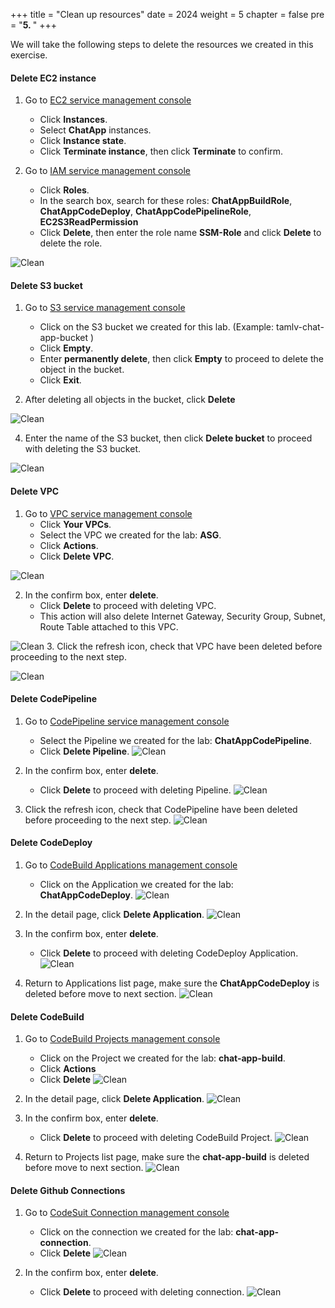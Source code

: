 +++
title = "Clean up resources"
date = 2024
weight = 5
chapter = false
pre = "<b>5. </b>"
+++

We will take the following steps to delete the resources we created in this exercise.

#### Delete EC2 instance

1. Go to [EC2 service management console](https://console.aws.amazon.com/ec2/v2/home)
   + Click **Instances**.
   + Select **ChatApp** instances.
   + Click **Instance state**.
   + Click **Terminate instance**, then click **Terminate** to confirm.

2. Go to [IAM service management console](https://console.aws.amazon.com/iamv2/home#/home)
   + Click **Roles**.
   + In the search box, search for these roles: **ChatAppBuildRole**, **ChatAppCodeDeploy**, **ChatAppCodePipelineRole**, **EC2S3ReadPermission**
   + Click **Delete**, then enter the role name **SSM-Role** and click **Delete** to delete the role.

![Clean](https://tamlv.buzz/aws-workshop/images/5.clean/001-clean.png)

#### Delete S3 bucket
1. Go to [S3 service management console](https://s3.console.aws.amazon.com/s3/home)
   + Click on the S3 bucket we created for this lab. (Example: tamlv-chat-app-bucket )
   + Click **Empty**.
   + Enter **permanently delete**, then click **Empty** to proceed to delete the object in the bucket.
   + Click **Exit**.

3. After deleting all objects in the bucket, click **Delete**

![Clean](https://tamlv.buzz/aws-workshop/images/5.clean/002-clean.png)

4. Enter the name of the S3 bucket, then click **Delete bucket** to proceed with deleting the S3 bucket.

![Clean](https://tamlv.buzz/aws-workshop/images/5.clean/003-clean.png)

#### Delete VPC

1. Go to [VPC service management console](https://console.aws.amazon.com/vpc/home)
   + Click **Your VPCs**.
   + Select the VPC we created for the lab: **ASG**.
   + Click **Actions**.
   + Click **Delete VPC**.

![Clean](https://tamlv.buzz/aws-workshop/images/5.clean/004-clean.png)

2. In the confirm box, enter **delete**.
   + Click **Delete** to proceed with deleting VPC.
   + This action will also delete Internet Gateway, Security Group, Subnet, Route Table attached to this VPC.

![Clean](https://tamlv.buzz/aws-workshop/images/5.clean/005-clean.png)
3. Click the refresh icon, check that VPC have been deleted before proceeding to the next step.

![Clean](https://tamlv.buzz/aws-workshop/images/5.clean/006-clean.png)

#### Delete CodePipeline
1. Go to [CodePipeline service management console](https://console.aws.amazon.com/codesuite/codepipeline/pipelines)
   + Select the Pipeline we created for the lab: **ChatAppCodePipeline**.
   + Click **Delete Pipeline**.
![Clean](https://tamlv.buzz/aws-workshop/images/5.clean/007-clean.png)
2. In the confirm box, enter **delete**.
   + Click **Delete** to proceed with deleting Pipeline.
![Clean](https://tamlv.buzz/aws-workshop/images/5.clean/008-clean.png)

3. Click the refresh icon, check that CodePipeline have been deleted before proceeding to the next step.
![Clean](https://tamlv.buzz/aws-workshop/images/5.clean/009-clean.png)

#### Delete CodeDeploy
1. Go to [CodeBuild Applications management console](https://console.aws.amazon.com/codesuite/codebuild/projects)
   + Click on the Application we created for the lab: **ChatAppCodeDeploy**.
![Clean](https://tamlv.buzz/aws-workshop/images/5.clean/010-clean.png)
2. In the detail page, click **Delete Application**.
![Clean](https://tamlv.buzz/aws-workshop/images/5.clean/011-clean.png)

3. In the confirm box, enter **delete**.
   + Click **Delete** to proceed with deleting CodeDeploy Application.
![Clean](https://tamlv.buzz/aws-workshop/images/5.clean/012-clean.png)

4. Return to Applications list page, make sure the **ChatAppCodeDeploy** is deleted before move to next section.
![Clean](https://tamlv.buzz/aws-workshop/images/5.clean/013-clean.png)

#### Delete CodeBuild
1. Go to [CodeBuild Projects management console](https://console.aws.amazon.com/codesuite/codebuild/projects)
   + Click on the Project we created for the lab: **chat-app-build**.
   + Click **Actions**
   + Click **Delete**
![Clean](https://tamlv.buzz/aws-workshop/images/5.clean/014-clean.png)
2. In the detail page, click **Delete Application**.
![Clean](https://tamlv.buzz/aws-workshop/images/5.clean/011-clean.png)

3. In the confirm box, enter **delete**.
   + Click **Delete** to proceed with deleting CodeBuild Project.
![Clean](https://tamlv.buzz/aws-workshop/images/5.clean/015-clean.png)

4. Return to Projects list page, make sure the **chat-app-build** is deleted before move to next section.
![Clean](https://tamlv.buzz/aws-workshop/images/5.clean/016-clean.png)

#### Delete Github Connections
1. Go to [CodeSuit Connection management console](https://console.aws.amazon.com/codesuite/settings/connections)
   + Click on the connection we created for the lab: **chat-app-connection**.
   + Click **Delete**
![Clean](https://tamlv.buzz/aws-workshop/images/5.clean/017-clean.png)

2. In the confirm box, enter **delete**.
   + Click **Delete** to proceed with deleting connection.
![Clean](https://tamlv.buzz/aws-workshop/images/5.clean/018-clean.png)